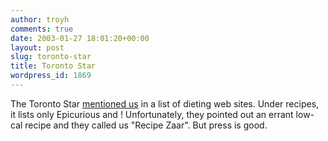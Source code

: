 ```yaml
---
author: troyh
comments: true
date: 2003-01-27 18:01:20+00:00
layout: post
slug: toronto-star
title: Toronto Star
wordpress_id: 1869
---
```


The Toronto Star [mentioned us](http://www.thestar.com/NASApp/cs/ContentServer?pagename=thestar/Layout/Article_Type1&c=Article&cid=1041591786304&call_page=TS_News&call_pageid=968332188492&call_pagepath=News/News) in a list of dieting web sites. Under recipes, it lists only Epicurious and ! Unfortunately, they pointed out an errant low-cal recipe and they called us "Recipe Zaar". But press is good.
